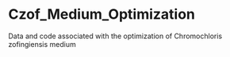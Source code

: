 # Czof_Medium_Optimization
Data and code associated with the optimization of Chromochloris zofingiensis medium

